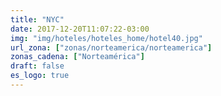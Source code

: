 ```yaml
---
title: "NYC"
date: 2017-12-20T11:07:22-03:00
img: "img/hoteles/hoteles_home/hotel40.jpg"
url_zona: ["zonas/norteamerica/norteamerica"]
zonas_cadena: ["Norteamérica"]
draft: false
es_logo: true
---
```

